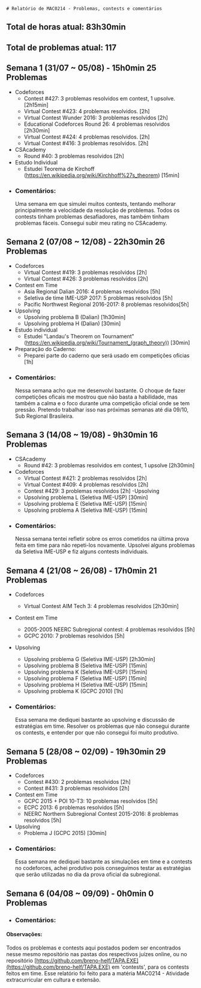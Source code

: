 	# Relatório de MAC0214 - Problemas, contests e comentários

## **Total de horas atual:** **83h30min** 
## **Total de problemas atual:** **117**

## Semana 1 (31/07 ~ 05/08) - __15h0min__ __25 Problemas__
- Codeforces
	- Contest #427: 3 problemas resolvidos em contest, 1 upsolve. [2h15min]
	- Virtual Contest #423: 4 problemas resolvidos. [2h]
	- Virtual Contest Wunder 2016: 3 problemas resolvidos [2h]
	- Educational Codeforces Round 26: 4 problemas resolvidos [2h30min]
	- Virtual Contest #424: 4 problemas resolvidos. [2h]
	- Virtual Contest #416: 3 problemas resolvidos. [2h]
- CSAcademy
	- Round #40: 3 problemas resolvidos [2h]
- Estudo Individual
  	- Estudei Teorema de Kirchoff (https://en.wikipedia.org/wiki/Kirchhoff%27s_theorem) [15min] 
- ### Comentários:
  Uma semana em que simulei muitos contests, tentando melhorar principalmente a velocidade da resolução de problemas.
  Todos os contests tinham problemas desafiadores, mas também tinham problemas fáceis. Consegui subir meu rating no
  CSAcademy.

## Semana 2 (07/08 ~ 12/08) - __22h30min__ __26 Problemas__
- Codeforces
	- Virtual Contest #419: 3 problemas resolvidos [2h]
	- Virtual Contest #426: 3 problemas resolvidos [2h]
- Contest em Time
  	- Asia Regional Dalian 2016: 4 problemas resolvidos [5h]
	- Seletiva de time IME-USP 2017: 5 problemas resolvidos [5h]
	- Pacific Northwest Regional 2016-2017: 8 problemas resolvidos[5h]
- Upsolving
	- Upsolving problema B (Dalian) [1h30min]
	- Upsolving problema H (Dalian) [30min]
- Estudo individual
  	- Estudei "Landau's Theorem on Tournament" (https://en.wikipedia.org/wiki/Tournament_(graph_theory)) [30min]
- Preparação do Caderno:
  	- Preparei parte do caderno que será usado em competições oficias [1h]
- ### Comentários:
  Nessa semana acho que me desenvolvi bastante. O choque de fazer competições oficais me mostrou que não basta a habilidade, mas também a calma e o foco durante uma competição oficial onde se tem pressão. Pretendo trabalhar isso nas próximas semanas até dia 09/10, Sub Regional Brasileira.

## Semana 3 (14/08 ~ 19/08) - __9h30min__ __16 Problemas__
- CSAcademy
	- Round #42: 3 problemas resolvidos em contest, 1 upsolve [2h30min]
- Codeforces
	- Virtual Contest #421: 2 problemas resolvidos [2h] 
	- Virtual Contest #409: 4 problemas resolvidos [2h]
	- Contest #429: 3 problemas resolvidos [2h]
-Upsolving
	- Upsolving problema L (Seletiva IME-USP) [30min]
	- Upsolving problema E (Seletiva IME-USP) [15min]
	- Upsolving problema A (Seletiva IME-USP) [15min]
- ### Comentários:
  Nessa semana tentei refletir sobre os erros cometidos na última prova feita em time para não repeti-los novamente. Upsolvei alguns problemas da Seletiva IME-USP e fiz alguns contests individuais.

## Semana 4 (21/08 ~ 26/08) - __17h0min__ __21 Problemas__
- Codeforces
	- Virtual Contest AIM Tech 3: 4 problemas resolvidos [2h30min]
- Contest em Time
  	- 2005-2005 NEERC Subregional contest: 4 problemas resolvidos [5h]
	- GCPC 2010: 7 problemas resolvidos [5h]

- Upsolving
	- Upsolving problema G (Seletiva IME-USP) [2h30min]
	- Upsolving problema B (Seletiva IME-USP) [15min]
	- Upsolving problema K (Seletiva IME-USP) [15min]
	- Upsolving problema F (Seletiva IME-USP) [15min]
	- Upsolving problema H (Seletiva IME-USP) [15min]
	- Upsolving problema K (GCPC 2010) [1h]	
- ### Comentários:
  Essa semana me dediquei bastante ao upsolving e discussão de estratégias em time. Resolver os problemas que não consegui durante os contests, e entender por que não consegui foi muito produtivo.

## Semana 5 (28/08 ~ 02/09) - __19h30min__ __29 Problemas__
- Codeforces
	- Contest #430: 2 problemas resolvidos [2h]
	- Contest #431: 3 problemas resolvidos [2h]
- Contest em Time
  	- GCPC 2015 + POI 10-T3: 10 problemas resolvidos [5h]
	- ECPC 2013: 6 problemas resolvidos [5h]
	- NEERC Northern Subregional Contest 2015-2016: 8 problemas resolvidos [5h]
- Upsolving
	- Problema J (GCPC 2015) [30min]
- ### Comentários:
  Essa semana me dediquei bastante as simulações em time e a contests no codeforces, achei produtivo pois conseguimos testar as estratégias que serão utilizadas no dia da prova oficial da subregional.

## Semana 6 (04/08 ~ 09/09) - __0h0min__ __0 Problemas__

- ### Comentários:


#### Observações:

  Todos os problemas e contests aqui postados podem ser encontrados nesse mesmo repositório nas pastas dos respectivos juízes online, ou no repositório [https://github.com/breno-helf/TAPA.EXE](https://github.com/breno-helf/TAPA.EXE) em 'contests', para os contests feitos em time.
  Esse relatório foi feito para a matéria MAC0214 - Atividade extracurricular em cultura e extensão.